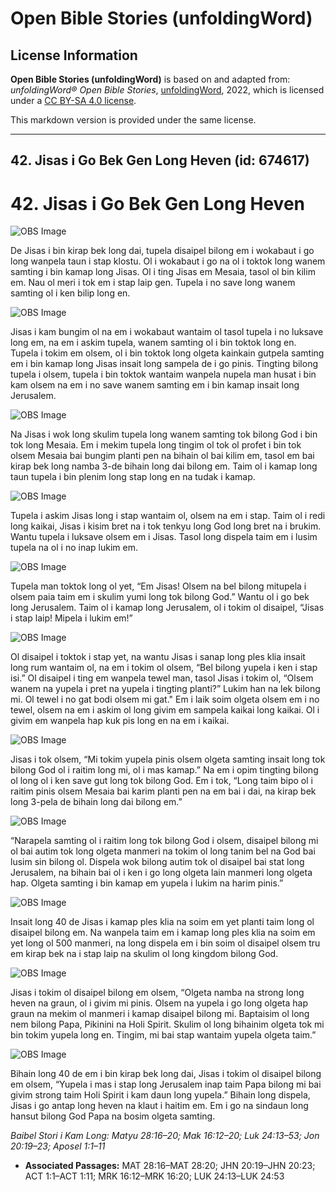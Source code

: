# Open Bible Stories (unfoldingWord)

## License Information

**Open Bible Stories (unfoldingWord)** is based on and adapted from: _unfoldingWord® Open Bible Stories_, [unfoldingWord](https://unfoldingword.org/utw), 2022, which is licensed under a [CC BY-SA 4.0 license](https://creativecommons.org/licenses/by-sa/4.0/legalcode.en).

This markdown version is provided under the same license.



--------------------------------

## 42. Jisas i Go Bek Gen Long Heven (id: 674617)

42\. Jisas i Go Bek Gen Long Heven
==================================

![OBS Image](https://cdn.door43.org/obs/jpg/360px/obs-en-42-01.jpg)

De Jisas i bin kirap bek long dai, tupela disaipel bilong em i wokabaut i go long wanpela taun i stap klostu. Ol i wokabaut i go na ol i toktok long wanem samting i bin kamap long Jisas. Ol i ting Jisas em Mesaia, tasol ol bin kilim em. Nau ol meri i tok em i stap laip gen. Tupela i no save long wanem samting ol i ken bilip long en.

![OBS Image](https://cdn.door43.org/obs/jpg/360px/obs-en-42-02.jpg)

Jisas i kam bungim ol na em i wokabaut wantaim ol tasol tupela i no luksave long em, na em i askim tupela, wanem samting ol i bin toktok long en. Tupela i tokim em olsem, ol i bin toktok long olgeta kainkain gutpela samting em i bin kamap long Jisas insait long sampela de i go pinis. Tingting bilong tupela i olsem, tupela i bin toktok wantaim wanpela nupela man husat i bin kam olsem na em i no save wanem samting em i bin kamap insait long Jerusalem.

![OBS Image](https://cdn.door43.org/obs/jpg/360px/obs-en-42-03.jpg)

Na Jisas i wok long skulim tupela long wanem samting tok bilong God i bin tok long Mesaia. Em i mekim tupela long tingim ol tok ol profet i bin tok olsem Mesaia bai bungim planti pen na bihain ol bai kilim em, tasol em bai kirap bek long namba 3\-de bihain long dai bilong em. Taim ol i kamap long taun tupela i bin plenim long stap long en na tudak i kamap.

![OBS Image](https://cdn.door43.org/obs/jpg/360px/obs-en-42-04.jpg)

Tupela i askim Jisas long i stap wantaim ol, olsem na em i stap. Taim ol i redi long kaikai, Jisas i kisim bret na i tok tenkyu long God long bret na i brukim. Wantu tupela i luksave olsem em i Jisas. Tasol long dispela taim em i lusim tupela na ol i no inap lukim em.

![OBS Image](https://cdn.door43.org/obs/jpg/360px/obs-en-42-05.jpg)

Tupela man toktok long ol yet, “Em Jisas! Olsem na bel bilong mitupela i olsem paia taim em i skulim yumi long tok bilong God.” Wantu ol i go bek long Jerusalem. Taim ol i kamap long Jerusalem, ol i tokim ol disaipel, “Jisas i stap laip! Mipela i lukim em!”

![OBS Image](https://cdn.door43.org/obs/jpg/360px/obs-en-42-06.jpg)

Ol disaipel i toktok i stap yet, na wantu Jisas i sanap long ples klia insait long rum wantaim ol, na em i tokim ol olsem, “Bel bilong yupela i ken i stap isi.” Ol disaipel i ting em wanpela tewel man, tasol Jisas i tokim ol, “Olsem wanem na yupela i pret na yupela i tingting planti?” Lukim han na lek bilong mi. Ol tewel i no gat bodi olsem mi gat." Em i laik soim olgeta olsem em i no tewel, olsem na em i askim ol long givim em sampela kaikai long kaikai. Ol i givim em wanpela hap kuk pis long en na em i kaikai.

![OBS Image](https://cdn.door43.org/obs/jpg/360px/obs-en-42-07.jpg)

Jisas i tok olsem, “Mi tokim yupela pinis olsem olgeta samting insait long tok bilong God ol i raitim long mi, ol i mas kamap.” Na em i opim tingting bilong ol long ol i ken save gut long tok bilong God. Em i tok, “Long taim bipo ol i raitim pinis olsem Mesaia bai karim planti pen na em bai i dai, na kirap bek long 3\-pela de bihain long dai bilong em.”

![OBS Image](https://cdn.door43.org/obs/jpg/360px/obs-en-42-08.jpg)

“Narapela samting ol i raitim long tok bilong God i olsem, disaipel bilong mi ol bai autim tok long olgeta manmeri na tokim ol long tanim bel na God bai lusim sin bilong ol. Dispela wok bilong autim tok ol disaipel bai stat long Jerusalem, na bihain bai ol i ken i go long olgeta lain manmeri long olgeta hap. Olgeta samting i bin kamap em yupela i lukim na harim pinis.”

![OBS Image](https://cdn.door43.org/obs/jpg/360px/obs-en-42-09.jpg)

Insait long 40 de Jisas i kamap ples klia na soim em yet planti taim long ol disaipel bilong em. Na wanpela taim em i kamap long ples klia na soim em yet long ol 500 manmeri, na long dispela em i bin soim ol disaipel olsem tru em kirap bek na i stap laip na skulim ol long kingdom bilong God.

![OBS Image](https://cdn.door43.org/obs/jpg/360px/obs-en-42-10.jpg)

Jisas i tokim ol disaipel bilong em olsem, “Olgeta namba na strong long heven na graun, ol i givim mi pinis. Olsem na yupela i go long olgeta hap graun na mekim ol manmeri i kamap disaipel bilong mi. Baptaisim ol long nem bilong Papa, Pikinini na Holi Spirit. Skulim ol long bihainim olgeta tok mi bin tokim yupela long en. Tingim, mi bai stap wantaim yupela olgeta taim.”

![OBS Image](https://cdn.door43.org/obs/jpg/360px/obs-en-42-11.jpg)

Bihain long 40 de em i bin kirap bek long dai, Jisas i tokim ol disaipel bilong em olsem, “Yupela i mas i stap long Jerusalem inap taim Papa bilong mi bai givim strong taim Holi Spirit i kam daun long yupela.” Bihain long dispela, Jisas i go antap long heven na klaut i haitim em. Em i go na sindaun long hansut bilong God Papa na bosim olgeta samting.

*Baibel Stori i Kam Long: Matyu 28:16–20; Mak 16:12–20; Luk 24:13–53; Jon 20:19–23; Aposel 1:1–11*

* **Associated Passages:** MAT 28:16–MAT 28:20; JHN 20:19–JHN 20:23; ACT 1:1–ACT 1:11; MRK 16:12–MRK 16:20; LUK 24:13–LUK 24:53

